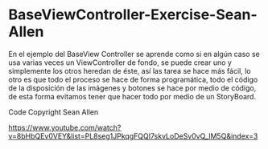 # BaseViewController-Exercise-Sean-Allen

En el ejemplo del BaseView Controller se aprende como si en algún caso se usa varias veces un ViewController de fondo, se puede crear uno y simplemente los otros heredan de éste, así las tarea se hace más fácil, lo otro es que todo el proceso se hace de forma programática, todo el código de la disposición de las imágenes y botones se hace por medio de código, de esta forma evitamos tener que hacer todo por medio de un StoryBoard.

Code Copyright Sean Allen

https://www.youtube.com/watch?v=8bHbQEv0VEY&list=PL8seg1JPkqgFQQI7skvLoDeSv0vQ_IM5Q&index=3

